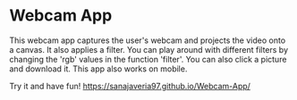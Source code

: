 # Webcam App
This webcam app captures the user's webcam and projects the video onto a canvas. It also applies a filter. You can play around with different filters by changing the 'rgb' values in the function 'filter'.
You can also click a picture and download it. This app also works on mobile.

Try it and have fun!
 https://sanajaveria97.github.io/Webcam-App/
